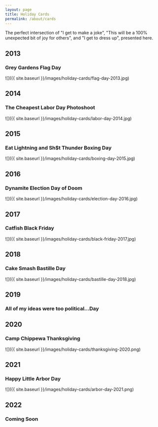```yaml
---
layout: page
title: Holiday Cards
permalink: /about/cards
---
```


The perfect intersection of "I get to make a joke", "This will be a 100% unexpected bit of joy for others", and "I get to dress up", presented here.

## 2013 
### Grey Gardens Flag Day
![]({{ site.baseurl }}/images/holiday-cards/flag-day-2013.jpg)

## 2014
### The Cheapest Labor Day Photoshoot
![]({{ site.baseurl }}/images/holiday-cards/labor-day-2014.jpg)

## 2015
### Eat Lightning and Sh$t Thunder Boxing Day
![]({{ site.baseurl }}/images/holiday-cards/boxing-day-2015.jpg)

## 2016
### Dynamite Election Day of Doom
![]({{ site.baseurl }}/images/holiday-cards/election-day-2016.jpg)

## 2017
### Catfish Black Friday 
![]({{ site.baseurl }}/images/holiday-cards/black-friday-2017.jpg)

## 2018
### Cake Smash Bastille Day
![]({{ site.baseurl }}/images/holiday-cards/bastille-day-2018.jpg)

## 2019
### All of my ideas were too political...Day

## 2020
### Camp Chippewa Thanksgiving
![]({{ site.baseurl }}/images/holiday-cards/thanksgiving-2020.png)

## 2021
### Happy Little Arbor Day
![]({{ site.baseurl }}/images/holiday-cards/arbor-day-2021.png)

## 2022
### Coming Soon
<!-- ![]({{ site.baseurl }}/images/holiday-cards/black-friday-2017.jpg) -->



